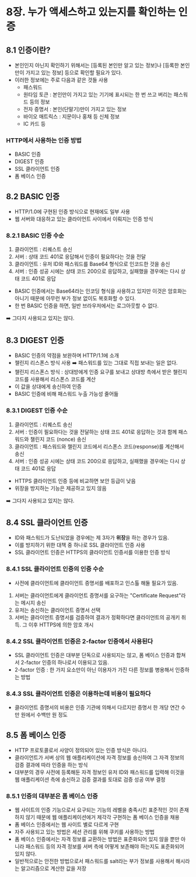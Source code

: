# 8장. 누가 액세스하고 있는지를 확인하는 인증

## 8.1 인증이란?
- 본인인지 아닌지 확인하기 위해서는 [등록된 본인만 알고 있는 정보]나 [등록한 본인만이 가지고 있는 정보] 등으로 확인할 필요가 있다.
- 이러한 정보에는 주로 다음과 같은 것들 사용
  - 패스워드
  - 원타임 토큰 : 본인만이 가지고 있는 기기에 표시되는 한 번 쓰고 버리는 패스워드 등의 정보
  - 전자 증명서 : 본인(단말기)만이 가지고 있는 정보
  - 바이오 매트릭스 : 지문이나 홍채 등 신체 정보
  - IC 카드 등


### HTTP에서 사용하는 인증 방법
- BASIC 인증
- DIGEST 인증
- SSL 클라이언트 인증
- 폼 베이스 인증

## 8.2 BASIC 인증
- HTTP/1.0에 구현된 인증 방식으로 현재에도 일부 사용
- 웹 서버와 대응하고 있는 클라이언트 사이에서 이뤄지는 인증 방식

### 8.2.1 BASIC 인증 수순

1. 클라이언트 : 리퀘스트 송신
2. 서버 : 상태 코드 401로 응답해서 인증이 필요하다는 것을 전달
3. 클라이언트 : 유저 ID와 패스워드를 Base64 형식으로 인코드한 것을 송신
4. 서버 : 인증 성공 시에는 상태 코드 200으로 응답하고, 실패했을 경우에는 다시 상태 코드 401로 응답

- BASIC 인증에서는 Base64라는 인코딩 형식을 사용하고 있지만 이것은 암호화는 아니기 때문에 아무런 부가 정보 없이도 복호화할 수 있다.
- 한 번 BASIC 인증을 하면, 일반 브라우저에서는 로그아웃할 수 없다.

➡️ 그다지 사용되고 있지는 않다.

## 8.3 DIGEST 인증
- BASIC 인증의 약점을 보완하며 HTTP/1.1에 소개
- 챌린지 리스폰스 방식 사용 ➡️ 패스워드를 있는 그대로 직접 보내는 일은 없다.
- 챌린지 리스폰스 방식 : 상대방에게 인증 요구를 보내고 상대방 측에서 받은 챌린지 코드를 사용해서 리스폰스 코드를 계산
- 이 값을 상대에게 송신하여 인증
- BASIC 인증에 비해 패스워드 누출 가능성 줄어듦

### 8.3.1 DIGEST 인증 수순

1. 클라이언트 : 리퀘스트 송신
2. 서버 : 인증이 필요하다는 것을 전달하는 상태 코드 401로 응답하는 것과 함께 패스워드와 챌린지 코드 (nonce) 송신
3. 클라이언트 : 패스워드와 챌린지 코드에서 리스폰스 코드(response)를 계산해서 송신
4. 서버 : 인증 성공 시에는 상태 코드 200으로 응답하고, 실패했을 경우에는 다시 상태 코드 401로 응답

- HTTPS 클라이언트 인증 등에 비교하면 보안 등급이 낮음
- 위장을 방지하는 기능은 제공하고 있지 않음

➡️ 그다지 사용되고 있지는 않다.

## 8.4 SSL 클라이언트 인증
- ID와 패스워드가 도난되었을 경우에는 제 3자가 **위장**을 하는 경우가 있음.
- 이를 방지하기 위한 대책 중 하나로 SSL 클라이언트 인증 사용
- SSL 클라이언트 인증은 HTTPS의 클라이언트 인증서를 이용한 인증 방식


### 8.4.1 SSL 클라이언트 인증의 인증 수순
- 사전에 클라이언트에 클라이언트 증명서를 배포하고 인스톨 해둘 필요가 있음.

1. 서버는 클라이언트에게 클라이언트 증명서를 요구하는 "Certificate Request"라는 메시지 송신
2. 유저는 송신하는 클라이언트 증명서 선택
3. 서버는 클라이언트 증명서를 검증하여 결과가 정확하다면 클라이언트의 공개키 취득. 그 이후 HTTPS에 의한 암호 개시

### 8.4.2 SSL 클라이언트 인증은 2-factor 인증에서 사용된다
- SSL 클라이언트 인증은 대부분 단독으로 사용되지는 않고, 폼 베이스 인증과 합쳐서 2-factor 인증의 하나로서 이용되고 있음.
- 2-factor 인증 : 한 가지 요소만이 아닌 이용자가 가진 다른 정보를 병용해서 인증하는 방법

### 8.4.3 SSL 클라이언트 인증은 이용하는데 비용이 필요하다
- 클라이언트 증명서의 비용은 인증 기관에 의해서 다르지만 증명서 한 개당 연간 수만 원에서 수백만 원 정도

## 8.5 폼 베이스 인증
- HTTP 프로토콜로서 사양이 정의되어 있는 인증 방식은 아니다.
- 클라이언트가 서버 상의 웹 애플리케이션에 자격 정보를 송신하여 그 자격 정보의 검증 결과에 따라 인증을 하는 방식
- 대부분의 경우 사전에 등록해둔 자격 정보인 유저 ID와 패스워드를 입력해 이것을 웹 애플리케이션 측에 송신하고 검증 결과를 토대로 검증 성공 여부 결정

### 8.5.1 인증의 대부분은 폼 베이스 인증
- 웹 사이트의 인증 기능으로서 요구되는 기능의 레벨을 충족시킨 표준적인 것이 존재하지 않기 때문에 웹 애플리케이션에거 제각각 구현하는 폼 베이스 인증을 채용
- 폼 베이스 인증에서는 웹 사이트 별로 다르게 구현
- 자주 사용되고 있는 방법은 세션 관리를 위해 쿠키를 사용하는 방법
- 폼 베이스 인증에서는 자격 정보를 교환하는 방법은 표준화되어 있지 않을 뿐만 아니라 패스워드 등의 자격 정보를 서버 측에 어떻게 보존해야 하는지도 표준화되어 있지 않다.
- 일반적으로는 안전한 방법으로서 패스워드를 salt라는 부가 정보를 사용해서 해시라는 알고리즘으로 계산한 값을 저장
